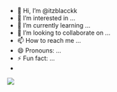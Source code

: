 - 👋 Hi, I’m @itzblacckk
- 👀 I’m interested in ...
- 🌱 I’m currently learning ...
- 💞️ I’m looking to collaborate on ...
- 📫 How to reach me ...
- 😄 Pronouns: ...
- ⚡ Fun fact: ...
- 
![](https://i.pinimg.com/originals/14/0b/89/140b89b88713a18ab0d68f80fa30b055.gif)

